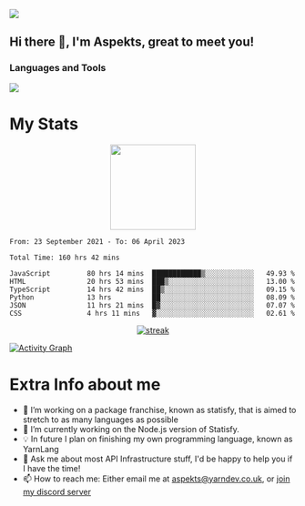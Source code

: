 ![](https://komarev.com/ghpvc/?username=aspekts&color=red)
## Hi there 👋, I'm Aspekts, great to meet you!
### Languages and Tools
<p align="left"> <a href="https://github.com/aspekts"><img src="https://skillicons.dev/icons?i=aws,azure,bash,bootstrap,cpp,cloudflare,css,discord,bots,express,fastapi,gcp,git,heroku,github,v,vim,regex,html,js,jquery,nodejs,linux,md,mysql,redis,mongodb,netlify,nextjs,py,react,sqlite,swift,ts,vscode"> </a> </p>

# My Stats
<p align="center">
<img height="150px" src="https://github-readme-stats.vercel.app/api?username=aspekts&hide_border=true&show_icons=true&count_private=true&theme=gruvbox&bg_color=151515" />
</p>

<!--START_SECTION:waka-->

```text
From: 23 September 2021 - To: 06 April 2023

Total Time: 160 hrs 42 mins

JavaScript         80 hrs 14 mins  ████████████▒░░░░░░░░░░░░   49.93 %
HTML               20 hrs 53 mins  ███▒░░░░░░░░░░░░░░░░░░░░░   13.00 %
TypeScript         14 hrs 42 mins  ██▒░░░░░░░░░░░░░░░░░░░░░░   09.15 %
Python             13 hrs          ██░░░░░░░░░░░░░░░░░░░░░░░   08.09 %
JSON               11 hrs 21 mins  █▓░░░░░░░░░░░░░░░░░░░░░░░   07.07 %
CSS                4 hrs 11 mins   ▓░░░░░░░░░░░░░░░░░░░░░░░░   02.61 %
```

<!--END_SECTION:waka-->
<p align="center">
  <a href="https://github.com/aspekts">      
<img title="stats" alt="streak" src="https://github-readme-streak-stats.herokuapp.com/?user=aspekts&theme=dark&hide_border=true&stroke=f53b3b"/>
</a>
</p>
<a href="https://github.com/aspekts"><img alt="Activity Graph" src="https://activity-graph.herokuapp.com/graph?username=aspekts&bg_color=0D1117&color=eca15b&line=eca15b&point=FFFFFF&hide_border=true" /></a>

# Extra Info about me
- 🌱 I’m working on a package franchise, known as statisfy, that is aimed to stretch to as many languages as possible
- 🔭 I’m currently working on the Node.js version of Statisfy.
- 💡 In future I plan on finishing my own programming language, known as YarnLang
- 💬 Ask me about most API Infrastructure stuff, I'd be happy to help you if I have the time!
- 📫 How to reach me: Either email me at aspekts@yarndev.co.uk, or [join my discord server](https://discord.gg/GxGTHBC)


